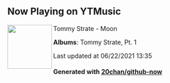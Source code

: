 ## Now Playing on YTMusic

[<img align="left" width="100" src="https://lh3.googleusercontent.com/PYXeoK-CPtRg-6c2eb_6SehT9qBsZq4eheaSwku_mlrGRCSr39r8Fcbz7MeLX-iBb5YJjXMS6hnDjds">](https://music.youtube.com/watch?v=A65tEjaU7KQ)

Tommy Strate - Moon

**Albums**: Tommy Strate, Pt. 1

Last updated at 06/22/2021 13:35

#### Generated with [20chan/github-now](https://github.com/20chan/github-now)

